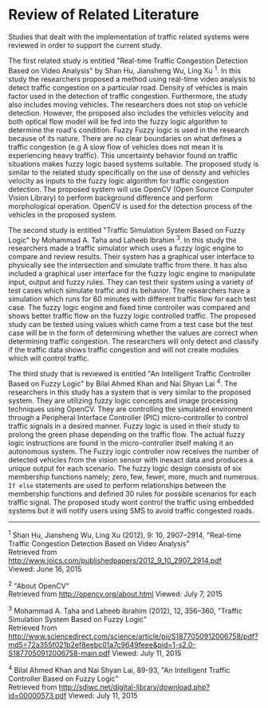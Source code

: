 # Review of Related Literature

Studies that dealt with the implementation of traffic related systems
were reviewed in order to support the current study.

The first related study is entitled "Real-time Traffic Congestion Detection Based on Video Analysis"
by Shan Hu, Jiansheng Wu, Ling Xu <sup>1</sup>. In this study the researchers proposed a method using real-time
video analysis to detect traffic congestion on a particular road. Density of vehicles is main
factor used in the detection of traffic congestion. Furthermore, the study also includes moving vehicles.
The researchers does not stop on vehicle detection. However, the proposed also includes the vehicles velocity
and both optical flow model will be fed into the fuzzy logic algorithm to determine the road's condition. Fuzzy
Fuzzy logic is used in the research because of its nature. There are no clear boundaries
on what defines a traffic congestion (e.g A slow flow of vehicles does not mean it is experiencing heavy traffic).
This uncertainty behavior found on traffic situations makes fuzzy logic based systems suitable.
The proposed study is similar to the related study specifically on the use of density and vehicles velocity as
inputs to the fuzzy logic algorithm for traffic congestion detection.
The proposed system will use OpenCV (Open Source Computer Vision Library) 
to perform background difference and perform morphological operation.
OpenCV is used for the detection process of the vehicles in the proposed system.

The second study is entitled "Traffic Simulation System Based on Fuzzy Logic" by Mohammad A. Taha and Laheeb Ibrahim <sup>3</sup>.
In this study the researchers made a traffic simulator which uses a fuzzy logic engine to compare and review results.
Their system has a graphical user interface to physically see the intersection and simulate traffic from there. It
has also included a graphical user interface for the fuzzy logic engine to manipulate input, output and fuzzy rules. They
can test their system using a variety of test cases which simulate traffic and its behavior. The researchers have a 
simulation which runs for 60 minutes with different traffic flow for each test case. The fuzzy logic engine and fixed
time controller was compared and shows better traffic flow on the fuzzy logic controlled traffic. The proposed study
can be tested using values which came from a test case but the test case will be in the form of determining whether
the values are correct when determining traffic congestion. The researchers will only detect and classify if the traffic
data shows traffic congestion and will not create modules which will control traffic.

The third study that is reviewed is entitled "An Intelligent Traffic Controller Based on Fuzzy Logic" by Bilal Ahmed Khan and
Nai Shyan Lai <sup>4</sup>. The researchers in this study has a system that is very similar to the proposed system.
They are utilizing fuzzy logic concepts and image processing techniques using OpenCV. They are 
controlling the simulated environment through a Peripheral Interface Controller (PIC) micro-controller to control traffic signals
in a desired manner. Fuzzy logic is used in their study to prolong the green phase depending on the traffic flow. The actual
fuzzy logic instructions are found in the micro-controller itself making it an autonomous system. The Fuzzy logic controller
now receives the number of detected vehicles from the vision sensor with inexact data and produces a unique output for each
scenario. The fuzzy logic design consists of six membership functions namely; zero, few, fewer, more, much and numerous.
`If else` statements are used to perform relationships between the membership functions and defined 30 rules for
possible scenarios for each traffic signal. The proposed study wont control the traffic using embedded systems but it will
notify users using SMS to avoid traffic congested roads.

---

<sup>1</sup> Shan Hu, Jiansheng Wu, Ling Xu (2012), 9: 10,  2907–2914, "Real-time Traffic Congestion Detection Based on Video Analysis"  
Retrieved from http://www.joics.com/publishedpapers/2012_9_10_2907_2914.pdf  
Viewed: June 16, 2015  

<sup>2</sup> "About OpenCV"  
Retrieved from http://opencv.org/about.html
Viewed: July 7, 2015

<sup>3</sup> Mohammad A. Taha and Laheeb Ibrahim (2012), 12, 356–360, "Traffic Simulation System Based on Fuzzy Logic"  
Retrieved from http://www.sciencedirect.com/science/article/pii/S1877050912006758/pdf?md5=72a355f021b2ef8eebc01a7c9649feee&pid=1-s2.0-S1877050912006758-main.pdf
Viewed: July 11, 2015  

<sup>4</sup> Bilal Ahmed Khan and Nai Shyan Lai, 89-93, "An Intelligent Traffic Controller Based on Fuzzy Logic"  
Retrieved from http://sdiwc.net/digital-library/download.php?id=00000573.pdf
Viewed: July 11, 2015  
